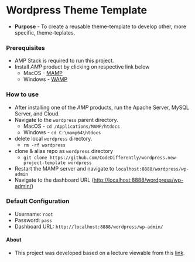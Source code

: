 # Wordpress Theme Template
* **Purpose** - To create a reusable theme-template to develop other, more specific, theme-teplates.





### Prerequisites
* AMP Stack is required to run this project.
* Install _AMP_ product by clicking on respective link below
    * MacOS - [MAMP]()
    * Windows - [WAMP]()

### How to use
* After installing one of the _AMP_ products, run the Apache Server, MySQL Server, and Cloud.
* Navigate to the `wordpress` parent directory.
    * MacOS - `cd /Applications/MAMP/htdocs`
    * Windows - `cd C:\mamp64\htdocs`
* delete local `wordpress` directory.
    * `rm -rf wordpress`
* clone & alias repo as `wordpress` directory
    * `git clone https://github.com/CodeDifferently/wordpress.new-project-template wordpress`
* Restart the MAMP server and navigate to `localhost:8888/wordpress/wp-admin`
* Navigate to the dashboard URL ([http://localhost:8888/wordpress/wp-admin/](http://localhost:8888/wordpress/wp-admin/))

### Default Configuration
* Username: `root`
* Password: `pass`
* Dashboard URL: `http://localhost:8888/wordpress/wp-admin/`


#### About
* This project was developed based on a lecture viewable from this [link](https://www.youtube.com/watch?v=pFMgAWkrk8o).


